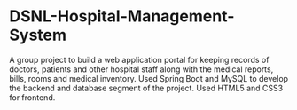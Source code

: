 # DSNL-Hospital-Management-System
A group project to build a web application portal for keeping records of doctors, patients and other hospital staff along
with the medical reports, bills, rooms and medical inventory.
Used Spring Boot and MySQL to develop the backend and database segment of the project.
Used HTML5 and CSS3 for frontend.
